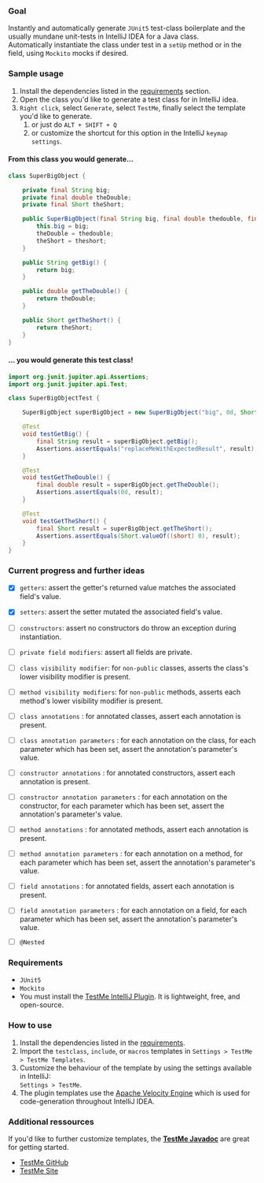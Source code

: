 ### Goal

Instantly and automatically generate `JUnit5` test-class boilerplate and the usually mundane unit-tests in IntelliJ 
IDEA for a Java class.  
Automatically instantiate the class under test in a `setUp` method or in the field, using `Mockito` mocks if desired.


### Sample usage
1. Install the dependencies listed in the [requirements](#requirements) section.
1. Open the class you'd like to generate a test class for in IntelliJ idea.
1. `Right click`, select `Generate`, select `TestMe`, finally select the template you'd like to generate.
   1. or just do `ALT + SHIFT + Q`
   1. or customize the shortcut for this option in the IntelliJ `keymap settings`.

#### From this class you would generate...
```java
class SuperBigObject {

	private final String big;
	private final double theDouble;
	private final Short theShort;

	public SuperBigObject(final String big, final double thedouble, final Short theshort) {
		this.big = big;
		theDouble = thedouble;
		theShort = theshort;
	}

	public String getBig() {
		return big;
	}

	public double getTheDouble() {
		return theDouble;
	}

	public Short getTheShort() {
		return theShort;
	}
}

```

#### ... you would generate this test class!
```java
import org.junit.jupiter.api.Assertions;
import org.junit.jupiter.api.Test;

class SuperBigObjectTest {

    SuperBigObject superBigObject = new SuperBigObject("big", 0d, Short.valueOf((short) 0));

    @Test
    void testGetBig() {
        final String result = superBigObject.getBig();
        Assertions.assertEquals("replaceMeWithExpectedResult", result);
    }

    @Test
    void testGetTheDouble() {
        final double result = superBigObject.getTheDouble();
        Assertions.assertEquals(0d, result);
    }

    @Test
    void testGetTheShort() {
        final Short result = superBigObject.getTheShort();
        Assertions.assertEquals(Short.valueOf((short) 0), result);
    }
}

```
### Current progress and further ideas

- [x] `getters`: assert the getter's returned value matches the associated field's value.
- [x] `setters`: assert the setter mutated the associated field's value.
- [ ] `constructors`: assert no constructors do throw an exception during instantiation.
- [ ] `private field modifiers`: assert all fields are private.
- [ ] `class visibility modifier`: for `non-public` classes, asserts the class's lower visibility modifier is 
  present.
- [ ] `method visibility modifiers`: for `non-public` methods, asserts each method's lower visibility modifier is
  present.
- [ ] `class annotations` : for annotated classes, assert each annotation is present.
- [ ] `class annotation parameters` : for each annotation on the class, for each parameter which has been set, 
  assert the annotation's parameter's value.
- [ ] `constructor annotations` : for annotated constructors, assert each annotation is present.
- [ ] `constructor annotation parameters` : for each annotation on the constructor, for each parameter which has been set,
  assert the annotation's parameter's value.
- [ ] `method annotations` : for annotated methods, assert each annotation is present.
- [ ] `method annotation parameters` : for each annotation on a method, for each parameter which has been set,
  assert the annotation's parameter's value.
- [ ] `field annotations` : for annotated fields, assert each annotation is present.
- [ ] `field annotation parameters` : for each annotation on a field, for each parameter which has been set,
  assert the annotation's parameter's value.

- [ ] `@Nested`

### Requirements
- `JUnit5`
- `Mockito`
- You must install the [TestMe IntelliJ Plugin](https://plugins.jetbrains.com/plugin/9471-testme). It is lightweight, 
  free, and open-source.

### How to use

1. Install the dependencies listed in the [requirements](#requirements).
1. Import the `testclass`, `include`, or `macros` templates in `Settings > TestMe > TestMe Templates`.
1. Customize the behaviour of the template by using the settings available in IntelliJ:  
`Settings > TestMe`.
1. The plugin templates use the [Apache Velocity Engine](https://velocity.apache.org/) which is used for code-generation
   throughout IntelliJ IDEA.


### Additional ressources

If you'd like to further customize templates, the [**TestMe Javadoc**](https://weirddev.com/testme/javadoc/index.html)
are great for
getting started.

- [TestMe GitHub](https://github.com/wrdv/testme-idea)
- [TestMe Site](https://weirddev.com/testme/)
